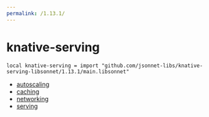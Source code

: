 ```yaml
---
permalink: /1.13.1/
---
```


# knative-serving

```jsonnet
local knative-serving = import "github.com/jsonnet-libs/knative-serving-libsonnet/1.13.1/main.libsonnet"
```



* [autoscaling](autoscaling/index.md)
* [caching](caching/index.md)
* [networking](networking/index.md)
* [serving](serving/index.md)